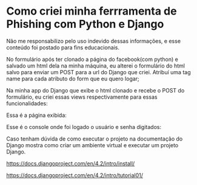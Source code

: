 # Como criei minha ferrramenta de Phishing com Python e Django


Não me responsabilizo pelo uso indevido dessas informações, e esse conteúdo foi postado para fins educacionais.


No formulário após ter clonado a página do facebook(com python) e salvado um html dela na minha máquina, eu alterei o formulário do html salvo para enviar um POST para a url do Django que criei. Atribuí uma tag name para cada atributo do form que eu quero logar;



Na minha app do Django que exibe o html clonado e recebe o POST do formulário, eu criei essas views respectivamente para essas funcionalidades:




Essa é a página exibida:



Esse é o console onde foi logado o usuário e senha digitados:





Caso tenham dúvida de como executar o projeto na documentação do Django mostra como criar um ambiente virtual e executar um projeto Django.


https://docs.djangoproject.com/en/4.2/intro/install/


https://docs.djangoproject.com/en/4.2/intro/tutorial01/
